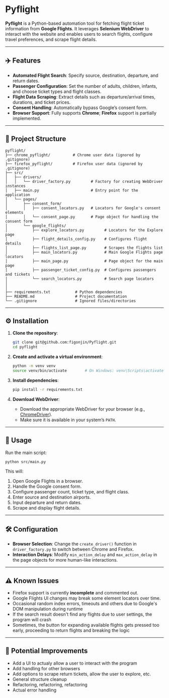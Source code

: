 # Pyflight

**Pyflight** is a Python-based automation tool for fetching flight ticket information from **Google Flights**. It leverages **Selenium WebDriver** to interact with the website and enables users to search flights, configure travel preferences, and scrape flight details.

---

## ✈️ Features

* **Automated Flight Search**: Specify source, destination, departure, and return dates.
* **Passenger Configuration**: Set the number of adults, children, infants, and choose ticket types and flight classes.
* **Flight Data Scraping**: Extract details such as departure/arrival times, durations, and ticket prices.
* **Consent Handling**: Automatically bypass Google’s consent form.
* **Browser Support**: Fully supports **Chrome**; **Firefox** support is partially implemented.

---

## 📁 Project Structure

```
pyflight/
├── chrome_pyflight/          # Chrome user data (ignored by .gitignore)
├── firefox_pyflight/         # Firefox user data (ignored by .gitignore)
├── src/
│   ├── drivers/
│   │   └── driver_factory.py         # Factory for creating WebDriver instances
│   ├── main.py                       # Entry point for the application
│   └── pages/
│       ├── consent_form/
│       │   ├── consent_locators.py   # Locators for Google's consent elements
│       │   └── consent_page.py       # Page object for handling the consent form
│       └── google_flights/
│           ├── explore_locators.py         # Locators for the Explore page
│           ├── flight_details_config.py    # Configures flight details
│           ├── flights_list_page.py        # Scrapes the flights list
│           ├── main_locators.py            # Main Google Flights page locators
│           ├── main_page.py                # Page object for the main page
│           ├── passenger_ticket_config.py  # Configures passengers and tickets
│           └── search_locators.py          # Search page locators
│
│
├── requirements.txt           # Python dependencies
├── README.md                  # Project documentation
└── .gitignore                 # Ignored files/directories
```

---

## ⚙️ Installation

1. **Clone the repository**:

   ```bash
   git clone git@github.com:figonjin/Pyflight.git
   cd pyflight
   ```

2. **Create and activate a virtual environment**:

   ```bash
   python -m venv venv
   source venv/bin/activate        # On Windows: venv\Scripts\activate
   ```

3. **Install dependencies**:

   ```bash
   pip install -r requirements.txt
   ```

4. **Download WebDriver**:

   * Download the appropriate WebDriver for your browser (e.g., [ChromeDriver](https://sites.google.com/chromium.org/driver/)).
   * Make sure it is available in your system’s `PATH`.

---

## 🚀 Usage

Run the main script:

```bash
python src/main.py
```

This will:

1. Open Google Flights in a browser.
2. Handle the Google consent form.
3. Configure passenger count, ticket type, and flight class.
4. Enter source and destination airports.
5. Input departure and return dates.
6. Scrape and display flight details.

---

## 🛠️ Configuration

* **Browser Selection**: Change the `create_driver()` function in `driver_factory.py` to switch between Chrome and Firefox.
* **Interaction Delays**: Modify `min_action_delay` and `max_action_delay` in the page objects for more human-like interactions.

---

## ⚠️ Known Issues

* Firefox support is currently **incomplete** and commented out.
* Google Flights UI changes may break some element locators over time.
* Occasional random index errors, timeouts and others due to Google's DOM manipulation during runtime
* If the search result doesn't find any flights due to user settings, the program will crash
* Sometimes, the button for expanding available flights gets pressed too early, proceeding to return flights and breaking the logic
---

## 🤝 Potential Improvements

* Add a UI to actualy allow a user to interact with the program
* Add handling for other browsers
* Add options to scrape return tickets, allow the user to explore, etc.
* General structure cleanup
* Refactoring, refactoring, refactoring
* Actual error handling
